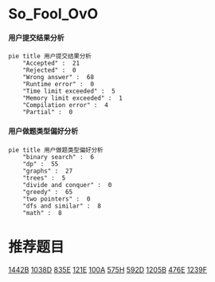 # So_Fool_OvO

<!-- tabs:start -->



#### **用户提交结果分析**

```mermaid
pie title 用户提交结果分析
    "Accepted" :  21
    "Rejected" :  0
    "Wrong answer" :  68
    "Runtime error" :  0
    "Time limit exceeded" :  5
    "Memory limit exceeded" :  1
    "Compilation error" :  4
    "Partial" :  0
```

#### **用户做题类型偏好分析**

```mermaid
pie title 用户做题类型偏好分析
    "binary search" :  6
    "dp" :  55
    "graphs" :  27
    "trees" :  5
    "divide and conquer" :  0
    "greedy" :  65
    "two pointers" :  0
    "dfs and similar" :  8
    "math" :  8
```



<!-- tabs:end -->
# 推荐题目
[1442B](https://codeforces.com/contest/1442/problem/B)
[1038D](https://codeforces.com/contest/1038/problem/D)
[835E](https://codeforces.com/contest/835/problem/E)
[121E](https://codeforces.com/contest/121/problem/E)
[100A](https://codeforces.com/contest/100/problem/A)
[575H](https://codeforces.com/contest/575/problem/H)
[592D](https://codeforces.com/contest/592/problem/D)
[1205B](https://codeforces.com/contest/1205/problem/B)
[476E](https://codeforces.com/contest/476/problem/E)
[1239F](https://codeforces.com/contest/1239/problem/F)

